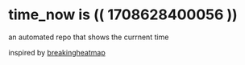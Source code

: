 # time_now is (( 1708628400056 ))

an automated repo that shows the currnent time

inspired by [breakingheatmap](https://github.com/breakingheatmap/breakingheatmap)